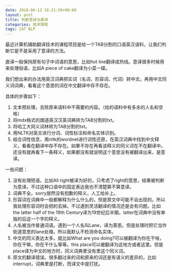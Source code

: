 ```yaml
---
date: 2018-06-12 16:21:50+08:00
layout: post
title: 判断意译与直译
categories: 技术随笔
tags: CAT NLP
---
```


最近计算机辅助翻译技术的课程项目是给一个TAB分割的口语英汉语料，让我们判断它是不是采用了意译的方法。

直译一般保持原有句子中词语的意思，比如hot line翻译成热线。意译很多时候用来处理俗语，比如A piece of cake翻译为小菜一碟。

我们想出来的办法用英汉词典把实词（名词、形容词、代词）转中文。再用中文同义词词典，看看这个意思的词在中文翻译中存不存在。

具体的步骤如下：

1. 文本预处理，去除原来语料中不需要的内容。（给的语料中有多余的人名和空格）
2. 将mdx格式的朗道英汉汉英词典转为TAB分割的txt。
3. 将哈工大同义词林转为TAB分割的txt。
4. 用NLTK对英文进行分词、词性标注和命名实体识别。
5. 结合词性信息，用nltk的wordnet进行词性还原，在英汉词典中找到中文释义，看看在翻译中存不存在。如果不存在再看该释义的同义词在不在翻译中。还没有就再看下一条释义，如果都没有就说明这个意思没有被翻译出来，是意译。

一些问题：

1. 没有处理短语。比如All right被译为好的，只考虑了right的意思，结果被判断为意译。不过这种口语中的固定表达我也不清楚算不算意译。
2. 词典不全。sorry居然没有抱歉的释义，人工给补上。
3. 形容词在词典中一般都解释为什么什么的，但是原文中可能不会出现的。所以我处理形容词时会把的去掉。不过遇到灵活翻译的情况还是会有问题。比如the latter half of the 19th Century译为19世纪后半期，latter在词典中没有单独的后这一个字的释义。
4. 人名被当作普通词语。遇到一个人名叫Lane，译为莱恩。但是处理时把它当作街道意思的lane处理。所以我默认不检测命名实体。
5. 中文的同义表达太多。就比如What are you doing?可以被翻译为你在干啥，你在干嘛，你在干什么等等。this place可以被翻译为这地方或者这里。但是place译为中文的地方时，同义词典里没有里这个同义词。
6. 原文的翻译错误。很多翻过来的词和原来的词还是有语义的差异的，比如interrupt，词典里是打断，而译文中是打扰。



